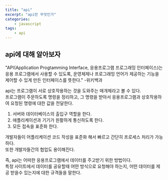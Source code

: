 ```yaml
--- 
title: "api" 
excerpt: "api란 무엇인가"
categories: 
    - javascript
tags: 
    - api
--- 
```

## api에 대해 알아보자

"API(Application Progtamming Interface, 응용프로그램 프로그래밍 인터페이스)는 응용 프로그램에서 사용할 수 있도록, 운영체제나 프로그래밍 언어가 제공하는 기능을 제어할 수 있게 만든 인터페이스를 뜻한다." -위키백과

api는 프로그램이 서로 상호작용하는 것을 도와주는 매개체라고 볼 수 있다.  
프로그램이 주문하도록 명령을 정리하고, 그 명령을 받아서 응용프로그램과 상호작용하여 요청된 명령에 대한 값을 전달한다.

1. 서버와 데이터베이스의 출입구 역할을 한다.
2. 애플리케이션과 기기가 원활하게 통신하도록 한다.
3. 모든 접속을 표준화 한다.

개발자들이 어플리케이션 코드 작성을 표준화 해서 빠르고 간단히 프로세스 처리가 가능하다.  
또한 개발자들간의 협업도 용이해진다.

즉, api는 어떠한 응용프로그램에서 데이터를 주고받기 위한 방법이다.  
특정 사이트에서 데이터를 공유할때 어떤 방식으로 요청해야 하는지, 어떤 데이터를 제공 받을수 있는지에 대한 규격들을 말한다.



